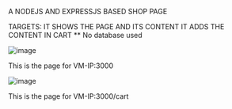 A NODEJS AND EXPRESSJS BASED SHOP PAGE

TARGETS:
IT SHOWS THE PAGE AND ITS CONTENT
IT ADDS THE CONTENT IN CART
** No database used

![image](https://user-images.githubusercontent.com/92083624/195569227-d23b346c-ddc9-4884-beb2-35ab3a4996fa.png)

This is the page for VM-IP:3000


![image](https://user-images.githubusercontent.com/92083624/195569421-077c031b-698d-4209-81a1-158b32117a02.png)

This is the page for VM-IP:3000/cart
